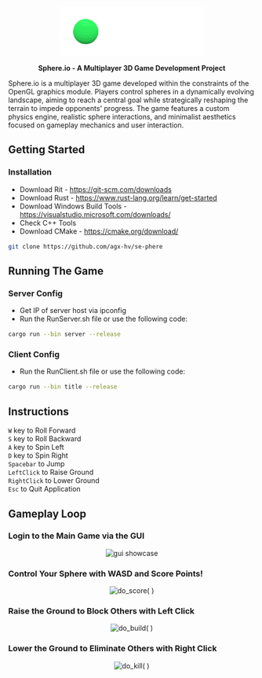 <p align="center">
  <img height="100" src="https://github.com/agx-hv/se-phere/blob/main/assets/sphere_tsp.png" alt="sphere.io">
</p>

<p align="center">
    <b>Sphere.io - A Multiplayer 3D Game Development Project</b>
</p>

Sphere.io is a multiplayer 3D game developed within the constraints of the OpenGL graphics module. Players control spheres in a dynamically evolving landscape, aiming to reach a central goal while strategically reshaping the terrain to impede opponents' progress. The game features a custom physics engine, realistic sphere interactions, and minimalist aesthetics focused on gameplay mechanics and user interaction.


## Getting Started

### Installation
- Download Rit - <https://git-scm.com/downloads>
- Download Rust - <https://www.rust-lang.org/learn/get-started>
- Download Windows Build Tools - <https://visualstudio.microsoft.com/downloads/>  
 - Check C++ Tools  
- Download CMake - <https://cmake.org/download/>
```bash
git clone https://github.com/agx-hv/se-phere
```


## Running The Game

### Server Config
- Get IP of server host via ipconfig
- Run the RunServer.sh file or use the following code:
```bash
cargo run --bin server --release
```

### Client Config
- Run the RunClient.sh file or use the following code:
```bash
cargo run --bin title --release
```


## Instructions
```W``` key to Roll Forward  
```S``` key to Roll Backward  
```A``` key to Spin Left  
```D``` key to Spin Right  
```Spacebar``` to Jump  
```LeftClick``` to Raise Ground  
```RightClick``` to Lower Ground  
```Esc```  to Quit Application

## Gameplay Loop

### Login to the Main Game via the GUI
<p align="center">
  <img height="100" src="https://github.com/agx-hv/se-phere/blob/main/assets/gui.gif" alt="gui showcase">
</p>

### Control Your Sphere with WASD and Score Points!
<p align="center">
  <img height="100" src="https://github.com/agx-hv/se-phere/blob/main/assets/score.gif" alt="do_score( )">
</p>

### Raise the Ground to Block Others with Left Click
<p align="center">
  <img height="100" src="https://github.com/agx-hv/se-phere/blob/main/assets/build.gif" alt="do_build( )">
</p>

### Lower the Ground to Eliminate Others with Right Click
<p align="center">
  <img height="100" src="https://github.com/agx-hv/se-phere/blob/main/assets/kill.gif" alt="do_kill( )">
</p>
